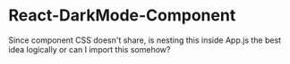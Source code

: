 # React-DarkMode-Component

Since component CSS doesn't share, is nesting this inside App.js the best idea logically or can I import this somehow?
